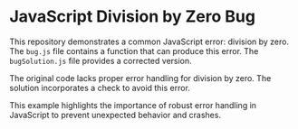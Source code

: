 # JavaScript Division by Zero Bug

This repository demonstrates a common JavaScript error: division by zero.  The `bug.js` file contains a function that can produce this error.  The `bugSolution.js` file provides a corrected version.

The original code lacks proper error handling for division by zero.  The solution incorporates a check to avoid this error.

This example highlights the importance of robust error handling in JavaScript to prevent unexpected behavior and crashes.